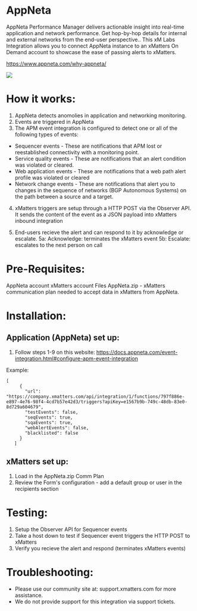 # AppNeta
AppNeta Performance Manager delivers actionable insight into real-time application and network performance. Get hop-by-hop details for internal and external networks from the end-user perspective.. This xM Labs Integration allows you to connect AppNeta instance to an xMatters On Demand account to showcase the ease of passing alerts to xMatters.

https://www.appneta.com/why-appneta/

<kbd>
  <img src="https://github.com/xmatters/xMatters-Labs/raw/master/media/disclaimer.png">
</kbd>

# How it works:
1. AppNeta detects anomolies in application and networking monitoring.
2. Events are triggered in AppNeta
3. The APM event integration is configured to detect one or all of the following types of events:

- Sequencer events - These are notifications that APM lost or reestablished connectivity with a monitoring point.
- Service quality events - These are notifications that an alert condition was violated or cleared.
- Web application events - These are notifications that a web path alert profile was violated or cleared
- Network change events - These are notifications that alert you to changes in the sequence of networks (BGP Autonomous Systems) on the path between a source and a target.

4. xMatters triggers are setup through a HTTP POST via the Observer API. It sends the content of the event as a JSON payload into xMatters inbound integration

5. End-users recieve the alert and can respond to it by acknowledge or escalate. 
5a: Acknowledge: terminates the xMatters event
5b: Escalate: escalates to the next person on call

# Pre-Requisites:
AppNeta account
xMatters account
Files
AppNeta.zip - xMatters communication plan needed to accept data in xMatters from AppNeta.

# Installation:

## Application (AppNeta) set up:
1. Follow steps 1-9 on this website: https://docs.appneta.com/event-integration.html#configure-apm-event-integration

Example:

```
[
     {
       "url": "https://company.xmatters.com/api/integration/1/functions/797f886e-e897-4e76-98f4-4cd7b57e42d3/triggers?apiKey=e1567b9b-749c-48db-83e0-8d729a604679",
       "testEvents": false,
       "seqEvents": true,
       "sqaEvents": true,
       "webAlertEvents": false,
       "blacklisted": false
     }
   ]
```

## xMatters set up:
1. Load in the AppNeta.zip Comm Plan
2. Review the Form's configuration - add a default group or user in the recipients section

# Testing:
1. Setup the Observer API for Sequencer events
2. Take a host down to test if Sequencer event triggers the HTTP POST to xMatters
3. Verify you recieve the alert and respond (terminates xMatters events)

# Troubleshooting:
- Please use our community site at: support.xmatters.com for more assistance.
- We do not provide support for this integration via support tickets.
